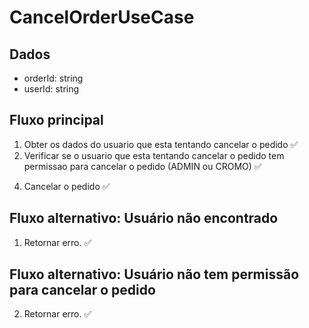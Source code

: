 # CancelOrderUseCase

## Dados
* orderId: string
* userId: string

## Fluxo principal
1. Obter os dados do usuario que esta tentando cancelar o pedido ✅
2. Verificar se o usuario que esta tentando cancelar o pedido tem permissao para cancelar o pedido (ADMIN ou CROMO) ✅
<!-- 3. Obter os dados do pedido ✅ -->
4. Cancelar o pedido ✅

## Fluxo alternativo: Usuário não encontrado
1. Retornar erro. ✅

## Fluxo alternativo: Usuário não tem permissão para cancelar o pedido
2. Retornar erro. ✅

<!-- ## Fluxo alternativo: Pedido não encontrado
3. Retornar erro. ✅ -->

